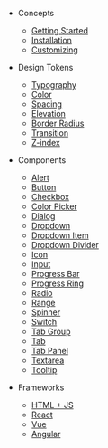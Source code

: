 - Concepts
  - [Getting Started](/)
  - [Installation](/installation.md)
  - [Customizing](/customizing.md)

- Design Tokens
  - [Typography](/tokens/typography.md)
  - [Color](/tokens/color.md)
  - [Spacing](/tokens/spacing.md)
  - [Elevation](/tokens/elevation.md)
  - [Border Radius](/tokens/border-radius.md)
  - [Transition](/tokens/transition.md)
  - [Z-index](/tokens/z-index.md)

- Components
  - [Alert](/components/alert.md)
  - [Button](/components/button.md)
  - [Checkbox](/components/checkbox.md)
  - [Color Picker](/components/color-picker.md)
  - [Dialog](/components/dialog.md)
  - [Dropdown](/components/dropdown.md)
  - [Dropdown Item](/components/dropdown-item.md)
  - [Dropdown Divider](/components/dropdown-divider.md)
  - [Icon](/components/icon.md)
  - [Input](/components/input.md)
  - [Progress Bar](/components/progress-bar.md)
  - [Progress Ring](/components/progress-ring.md)
  - [Radio](/components/radio.md)
  - [Range](/components/range.md)
  - [Spinner](/components/spinner.md)
  - [Switch](/components/switch.md)
  - [Tab Group](/components/tab-group.md)
  - [Tab](/components/tab.md)
  - [Tab Panel](/components/tab-panel.md)
  - [Textarea](/components/textarea.md)
  - [Tooltip](/components/tooltip.md)

- Frameworks
  - [HTML + JS](/frameworks/html-js.md)
  - [React](/frameworks/react.md)
  - [Vue](/frameworks/vue.md)
  - [Angular](/frameworks/angular.md)
